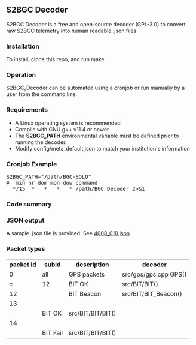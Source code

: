 <h2>S2BGC Decoder</h2>
<p>S2BGC Decoder is a free and open-source decoder (GPL-3.0) to convert raw S2BGC telemetry into human readable .json files</p>

<h3>Installation</h3>
<p>To install, clone this repo, and run make</p>

<h3>Operation</h3>
<p>S2BGC_Decoder can be automated using a cronjob or run manually by a user from the command line.</p>

<h3>Requirements</h3>
<ul>
  <li>A Linux operating system is recommended</li>
  <li>Compile with GNU g++ v11.4 or newer</li>
  <li>The <b>S2BGC_PATH</b> environmental variable must be defined prior to running the decoder.</li>
  <li>Modify config/meta_default.json to match your institution's information</li>
</ul>

<h3>Cronjob Example</h3>
<pre>
S2BGC_PATH="/path/BGC-SOLO"
#  min hr dom mon dow command
  */15  *   *   *   * /path/BGC_Decoder 2>&1
</pre>

<h3>Code summary</h3>

<h3>JSON output</h3>
<p>A sample .json file is provided. See <a href="https://github.com/greenwood1981/S2BGC_Decoder/blob/master/example/4008_018.json">4008_018.json</a></p>

<h3>Packet types</h3>
<table>
<tr><th>packet id</th><th>subid</th><th>description</th><th>decoder</th></tr>
<tr><td>0</td><td>all</td><td>GPS packets</td><td>src/gps/gps.cpp GPS()</td></tr>
<tr><td>c</td><td>12</td><td>BIT OK</td><td>src/BIT/BIT()</td></tr>
<tr><td>12</td><td></td><td>BIT Beacon</td><td>src/BIT/BIT_Beacon()</td></tr>
<tr><td>13</tr><td></td><td>BIT OK</td><td>src/BIT/BIT/BIT()</td></tr>
<tr><td>14</tr><td></td><td>BIT Fail</td><td>src/BIT/BIT/BIT()</td></tr>
</table>
